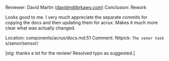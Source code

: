 Reviewer: David Martin (davidm@brkawy.com)
Conclusion: Rework

Looks good to me. I very much appreciate the separate commits for copying the
docs and then updating them for acrux. Makes it much more clear what was actually
changed.

Location: components/acrux/docs.md:51
Comment:
    Nitpick:
    `The senor task`
    s/senor/sensor/

[stg: thanks a lot for the review!
Resolved typo as suggested.]

